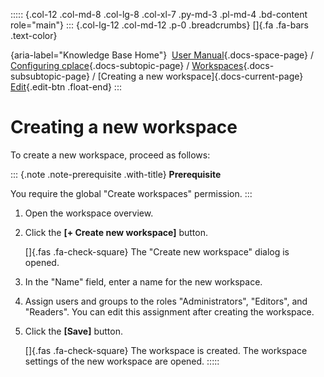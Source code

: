 ::::: {.col-12 .col-md-8 .col-lg-8 .col-xl-7 .py-md-3 .pl-md-4 .bd-content role="main"}
::: {.col-lg-12 .col-md-12 .p-0 .breadcrumbs}
[]{.fa .fa-bars .text-color}

[](https://docs.cplace.io/){aria-label="Knowledge Base Home"}  [User
Manual](/user-manual-en/){.docs-space-page} / [Configuring
cplace](/user-manual-en/cplace-konfigurieren/){.docs-subtopic-page} /
[Workspaces](/user-manual-en/cplace-konfigurieren/arbeitsbereiche/){.docs-subsubtopic-page}
/ [Creating a new workspace]{.docs-current-page} [
Edit](https://github.com/collaborationfactory/cplace-doc-user-enu/blob/release/25.2/cplace-konfigurieren/arbeitsbereiche/neuen-arbeitsbereich-anlegen.md){.edit-btn
.float-end}
:::

# Creating a new workspace

To create a new workspace, proceed as follows:

::: {.note .note-prerequisite .with-title}
**Prerequisite**

You require the global "Create workspaces" permission.
:::

1.  Open the workspace overview.

2.  Click the **\[+ Create new workspace\]** button.

    []{.fas .fa-check-square} The "Create new workspace" dialog is
    opened.

3.  In the "Name" field, enter a name for the new workspace.

4.  Assign users and groups to the roles "Administrators", "Editors",
    and "Readers". You can edit this assignment after creating the
    workspace.

5.  Click the **\[Save\]** button.

    []{.fas .fa-check-square} The workspace is created. The workspace
    settings of the new workspace are opened.
:::::
